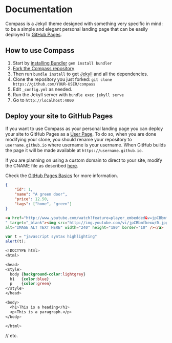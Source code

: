 # Documentation

Compass is a Jekyll theme designed with something very specific in mind: to be a simple and elegant personal landing page that can be easily deployed to [GitHub Pages](https://pages.github.com/).

## How to use Compass

1. Start by [installing Bundler](http://bundler.io) `gem install bundler`
2. [Fork the Compass repository](https://github.com/excentris/compass/fork)
3. Then run `bundle install` to get [Jekyll](http://jekyllrb.com) and all the dependencies.
4. Clone the repository you just forked: `git clone https://github.com/YOUR-USER/compass`
5. Edit `_config.yml` as needed.
6. Run the Jekyll server with `bundle exec jekyll serve`
7. Go to `http://localhost:4000`

## Deploy your site to GitHub Pages

If you want to use Compass as your personal landing page you can deploy your site to GitHub Pages as a [User Page](https://help.github.com/articles/user-organization-and-project-pages/#user--organization-pages). To do so, when you are done modifying your clone, you should rename your repository to `username.github.io` where username is your username. When GitHub builds the page it will be made available at `https://username.github.io`.

If you are planning on using a custom domain to direct to your site, modify the CNAME file as described [here](https://help.github.com/articles/adding-a-cname-file-to-your-repository/).

Check the [GitHub Pages Basics](https://help.github.com/categories/github-pages-basics/) for more information.

```json
{
    "id": 1,
    "name": "A green door",
    "price": 12.50,
    "tags": ["home", "green"]
}
```
```html
<a href="http://www.youtube.com/watch?feature=player_embedded&v=jpCBbmfkexw
" target="_blank"><img src="http://img.youtube.com/vi/jpCBbmfkexw/0.jpg" 
alt="IMAGE ALT TEXT HERE" width="240" height="180" border="10" /></a>
```
```js
var t = "javascript syntax highlighting"
alert(t);
```
```css
<!DOCTYPE html>
<html>

<head>
<style>
  body {background-color:lightgrey}
  h1   {color:blue}
  p    {color:green}
</style>
</head>

<body>
  <h1>This is a heading</h1>
  <p>This is a paragraph.</p>
</body>

</html>
```
// etc.
